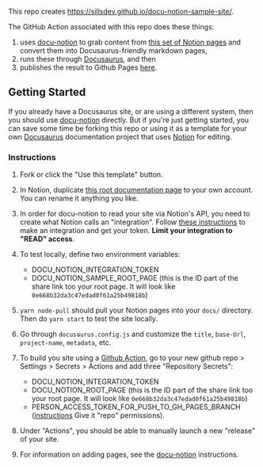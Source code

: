 This repo creates https://sillsdev.github.io/docu-notion-sample-site/.

The GitHub Action associated with this repo does these things:

1. uses [docu-notion](https://github.com/sillsdev/docu-notion) to grab content from [this set of Notion pages](https://hattonjohn.notion.site/docu-notion-sample-site-0e998b32da3c47edad0f62a25b49818c) and convert them into Docusaurus-friendly markdown pages,
2. runs these through [Docusaurus](https://docusaurus.io/), and then
3. publishes the result to Github Pages [here](https://sillsdev.github.io/docu-notion-sample-site/).

## Getting Started

If you already have a Docusaurus site, or are using a different system, then you should use [docu-notion](https://github.com/sillsdev/docu-notion) directly. But if you're just getting started, you can save some time be forking this repo or using it as a template for your own [Docusaurus](https://docusaurus.io/) documentation project that uses [Notion](https://notion.so) for editing.

### Instructions

1. Fork or click the "Use this template" button.

1. In Notion, duplicate [this root documentation page](https://hattonjohn.notion.site/Documentation-Template-Docusaurus-0e998b32da3c47edad0f62a25b49818c) to your own account. You can rename it anything you like.

1. In order for docu-notion to read your site via Notion's API, you need to create what Notion calls an "integration". Follow [these instructions](https://developers.notion.com/docs/getting-started) to make an integration and get your token. **Limit your integration to "READ" access**.

1. To test locally, define two environment variables:

   - DOCU_NOTION_INTEGRATION_TOKEN
   - DOCU_NOTION_SAMPLE_ROOT_PAGE (this is the ID part of the share link too your root page. It will look like `0e668b32da3c47edad0f61a25b49818b`)

1. `yarn node-pull` should pull your Notion pages into your `docs/` directory. Then do `yarn start` to test the site locally.

1. Go through `docusaurus.config.js` and customize the `title`, `base-Url`, `project-name`, `metadata`, etc.

1. To build you site using a [Github Action](https://github.com/features/actions), go to your new github repo > Settings > Secrets > Actions and add three "Repository Secrets":

   - DOCU_NOTION_INTEGRATION_TOKEN
   - DOCU_NOTION_ROOT_PAGE (this is the ID part of the share link too your root page. It will look like `0e668b32da3c47edad0f61a25b49818b`)
   - PERSON_ACCESS_TOKEN_FOR_PUSH_TO_GH_PAGES_BRANCH ([instructions](https://docs.github.com/en/authentication/keeping-your-account-and-data-secure/creating-a-personal-access-token) Give it "repo" permissions).

1. Under "Actions", you should be able to manually launch a new "release" of your site.

1. For information on adding pages, see the [docu-notion](https://github.com/sillsdev/docu-notion) instructions.
